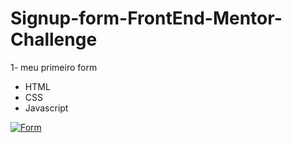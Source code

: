 # Signup-form-FrontEnd-Mentor-Challenge

1- meu primeiro form  
- HTML
- CSS
- Javascript

[![Form](https://lh3.googleusercontent.com/pw/ACtC-3egpyrHUC1fM9a3e7XWPS_Qw2Sm3A2IFC1kLce_PRcqrsLxCJXcDJpgdBShl_ZoYz29I29hk3KkRSlcDyJQjwsJndfKlFjJIsE9vPNkcw51rMgfIEJfIdRblHuhIJwyhsWZGQ2nka_yaXe9QEeAubhu5w=w1154-h651-no?authuser=0 "Form")](https://lh3.googleusercontent.com/pw/ACtC-3egpyrHUC1fM9a3e7XWPS_Qw2Sm3A2IFC1kLce_PRcqrsLxCJXcDJpgdBShl_ZoYz29I29hk3KkRSlcDyJQjwsJndfKlFjJIsE9vPNkcw51rMgfIEJfIdRblHuhIJwyhsWZGQ2nka_yaXe9QEeAubhu5w=w1154-h651-no?authuser=0 "Form")

